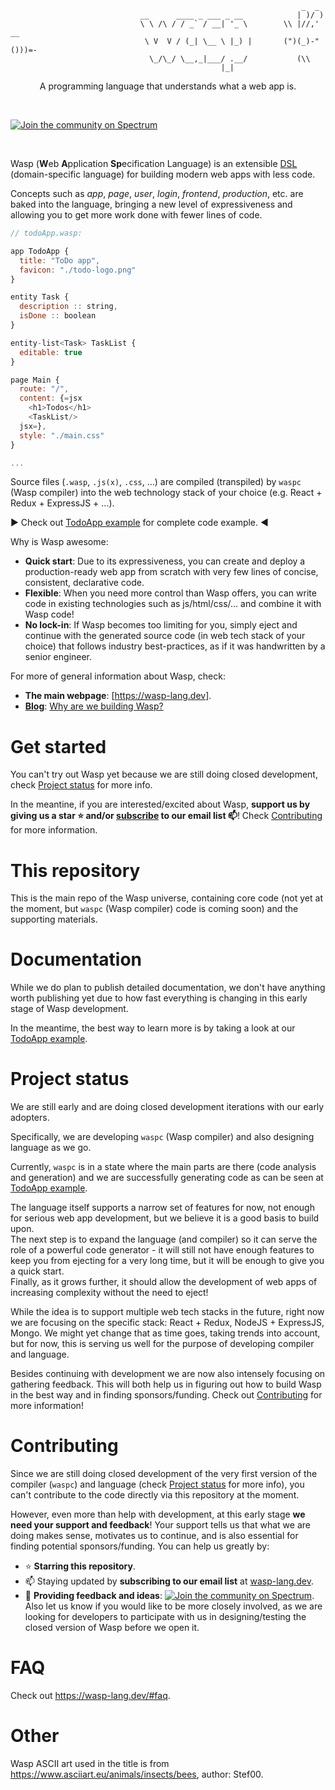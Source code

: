 ```
                                                                 _  _
                             __      ____ _ ___ _ __            | )/ )
                             \ \ /\ / / _` / __| '_ \        \\ |//,' __
                              \ V  V / (_| \__ \ |_) |       (")(_)-"()))=-
                               \_/\_/ \__,_|___/ .__/           (\\
                                               |_|
```



<p align=center> A programming language that understands what a web app is. </p>
<br>

[![Join the community on Spectrum](https://withspectrum.github.io/badge/badge.svg)](https://spectrum.chat/wasp)

<br>

Wasp (**W**eb **A**pplication **Sp**ecification Language) is an extensible [DSL](https://en.wikipedia.org/wiki/Domain-specific_language) (domain-specific language) for building modern web apps with less code.

Concepts such as *app*, *page*, *user*, *login*, *frontend*, *production*, etc. are baked into the language, bringing a new level of expressiveness and allowing you to get more work done with fewer lines of code.

```js
// todoApp.wasp:

app TodoApp {
  title: "ToDo app",
  favicon: "./todo-logo.png"
}

entity Task {
  description :: string,
  isDone :: boolean
}

entity-list<Task> TaskList {
  editable: true
}

page Main {
  route: "/",
  content: {=jsx
    <h1>Todos</h1>
    <TaskList/>
  jsx=},
  style: "./main.css"
}

...
```

Source files (`.wasp`, `.js(x)`, `.css`, ...) are compiled (transpiled) by `waspc` (Wasp compiler) into the web technology stack of your choice (e.g. React + Redux + ExpressJS + ...).

:arrow_forward: Check out [TodoApp example](examples/todoApp) for complete code example. :arrow_backward:

Why is Wasp awesome:
- **Quick start**: Due to its expressiveness, you can create and deploy a production-ready web app from scratch with very few lines of concise, consistent, declarative code.
- **Flexible**: When you need more control than Wasp offers, you can write code in existing technologies such as js/html/css/... and combine it with Wasp code!
- **No lock-in**: If Wasp becomes too limiting for you, simply eject and continue with the generated source code (in web tech stack of your choice) that follows industry best-practices, as if it was handwritten by a senior engineer.

For more of general information about Wasp, check:
- **The main webpage**: [https://wasp-lang.dev].
- [**Blog**](https://blog.wasp-lang.dev/): [Why are we building Wasp?](https://blog.wasp-lang.dev/posts/2019-09-01-hello-wasp.html)

# Get started

You can't try out Wasp yet because we are still doing closed development, check [Project status](#project-status) for more info.

In the meantine, if you are interested/excited about Wasp, **support us by giving us a star :star: and/or [subscribe](https://wasp-lang.dev#signup) to our email list :mailbox:**! Check [Contributing](#contributing) for more information.


# This repository

This is the main repo of the Wasp universe, containing core code (not yet at the moment, but `waspc` (Wasp compiler) code is coming soon) and the supporting materials.


# Documentation

While we do plan to publish detailed documentation, we don't have anything worth publishing yet due to how fast everything is changing in this early stage of Wasp development.

In the meantime, the best way to learn more is by taking a look at our [TodoApp example](examples/todoApp).


# Project status

We are still early and are doing closed development iterations with our early adopters.

Specifically, we are developing `waspc` (Wasp compiler) and also designing language as we go.

Currently, `waspc` is in a state where the main parts are there (code analysis and generation) and we are successfully generating code as can be seen at [TodoApp example](examples/todoApp).

The language itself supports a narrow set of features for now, not enough for serious web app development, but we believe it is a good basis to build upon.  
The next step is to expand the language (and compiler) so it can serve the role of a powerful code generator - it will still not have enough features to keep you from ejecting for a very long time, but it will be enough to give you a quick start.  
Finally, as it grows further, it should allow the development of web apps of increasing complexity without the need to eject!

While the idea is to support multiple web tech stacks in the future, right now we are focusing on the specific stack: React + Redux, NodeJS + ExpressJS, Mongo. We might yet change that as time goes, taking trends into account, but for now, this is serving us well for the purpose of developing compiler and language.

Besides continuing with development we are now also intensely focusing on gathering feedback. This will both help us in figuring out how to build Wasp in the best way and in finding sponsors/funding. Check out [Contributing](#contributing) for more information!

# Contributing

Since we are still doing closed development of the very first version of the compiler (`waspc`) and language (check [Project status](#project-status) for more info), you can't contribute to the code directly via this repository at the moment.

However, even more than help with development, at this early stage **we need your support and feedback**!
Your support tells us that what we are doing makes sense, motivates us to continue, and is also essential for finding potential sponsors/funding.
You can help us greatly by:
 - :star: **Starring this repository**.
 - :mailbox: Staying updated by **subscribing to our email list** at [wasp-lang.dev](https://wasp-lang.dev#signup).
 - :speech_balloon: **Providing feedback and ideas**: [![Join the community on Spectrum](https://withspectrum.github.io/badge/badge.svg)](https://spectrum.chat/wasp).
   Also let us know if you would like to be more closely involved, as we are looking for developers to participate with us in designing/testing the closed version of Wasp before we open it.

# FAQ

Check out https://wasp-lang.dev/#faq.


# Other

Wasp ASCII art used in the title is from https://www.asciiart.eu/animals/insects/bees, author: Stef00.

